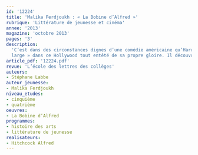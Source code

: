 ```yaml
---
id: '12224'
title: 'Malika Ferdjoukh : « La Bobine d’Alfred »'
rubrique: 'Littérature de jeunesse et cinéma'
annee: '2013'
magazine: 'octobre 2013'
pages: '3'
description: 
  'C’est dans des circonstances dignes d’une comédie américaine qu’Harry Bonnet se retrouve à Hollywood. Nous sommes en 1964, le jeune Harry reconnaît que son anglais « n’en mène pas
  large » dans ce Hollywood tout entêté de sa propre gloire. Il découvre avec stupeur le luxe des villas de star, l’ampleur des rues et des paysages. Le roman prend donc les allures d’un récit initiatique. Mais très vite le lecteur comprend que l’intérêt réside ailleurs…'
article_pdf: '12224.pdf'
revue: 'L’école des lettres des collèges'
auteurs:
- Stéphane Labbe
auteur_jeunesse:
- Malika Ferdjoukh
niveau_etudes:
- cinquième
- quatrième
oeuvres:
- La Bobine d’Alfred
programmes:
- histoire des arts
- littérature de jeunesse
realisateurs:
- Hitchcock Alfred
---
```

